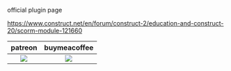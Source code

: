 official plugin page 

https://www.construct.net/en/forum/construct-2/education-and-construct-20/scorm-module-121660

<table>
<thead>
<tr>
<th>patreon</th>
<th>buymeacoffee</th>
</tr>
</thead>
<tbody>
<td style="text-align:center"><a href="https://www.patreon.com/oyun" target="_blank"><img src="https://i.imgur.com/uMgWlap.png"></img></a></td>
<td style="text-align:center"><a href="https://buymeacoff.ee/eren" target="_blank"><img src="https://i.imgur.com/pjkMdHU.png"></img></a></td>
</tr>
</tbody>
</table>